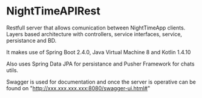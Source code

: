 # NightTimeAPIRest

Restfull server that allows comunication between NightTimeApp clients.
Layers based architecture with controllers, service interfaces, service, persistance and BD.

It makes use of Spring Boot 2.4.0, Java Virtual Machine 8 and Kotlin 1.4.10

Also uses Spring Data JPA for persistance and Pusher Framework for chats utils.

Swagger is used for documentation and once the server is operative can be found on  "http://xxx.xxx.xxx.xxx:8080/swagger-ui.html#"

